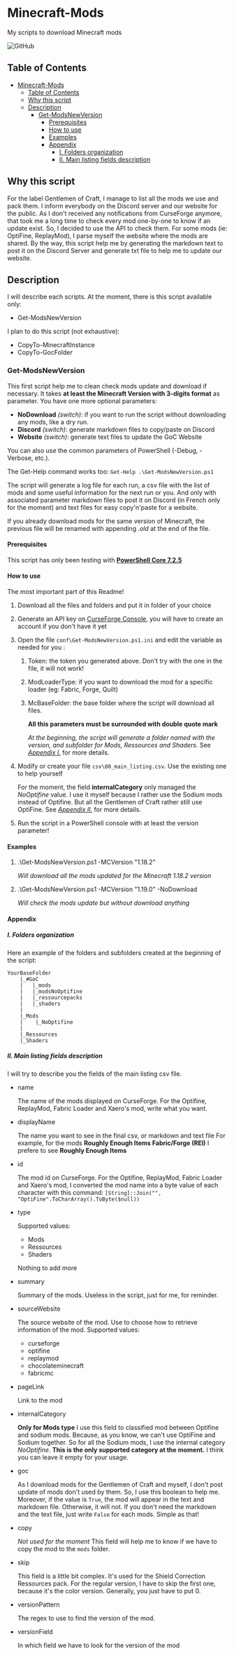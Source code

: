 # Minecraft-Mods
My scripts to download Minecraft mods

![GitHub](https://img.shields.io/github/license/Chucky2401/Minecraft-Mods)

## Table of Contents

- [Minecraft-Mods](#minecraft-mods)
  - [Table of Contents](#table-of-contents)
  - [Why this script](#why-this-script)
  - [Description](#description)
    - [Get-ModsNewVersion](#get-modsnewversion)
      - [Prerequisites](#prerequisites)
      - [How to use](#how-to-use)
      - [Examples](#examples)
      - [Appendix](#appendix)
        - [I. Folders organization](#i-folders-organization)
        - [II. Main listing fields description](#ii-main-listing-fields-description)

## Why this script

For the label Gentlemen of Craft, I manage to list all the mods we use and pack them.
I inform everybody on the Discord server and our website for the public.
As I don't received any notifications from CurseForge anymore, that took me a long time to check every mod one-by-one to know if an update exist.
So, I decided to use the API to check them.
For some mods (ie: OptiFine, ReplayMod), I parse myself the website where the mods are shared.
By the way, this script help me by generating the markdown text to post it on the Discord Server and generate txt file to help me to update our website.

## Description

I will describe each scripts.
At the moment, there is this script available only:

- Get-ModsNewVersion

I plan to do this script (not exhaustive):

- CopyTo-MinecraftInstance
- CopyTo-GocFolder

### Get-ModsNewVersion

This first script help me to clean check mods update and download if necessary.
It takes **at least the Minecraft Version with 3-digits format** as parameter.
You have one more optional parameters:

- **NoDownload** *(switch)*: if you want to run the script without downloading any mods, like a dry run.
- **Discord** *(switch)*: generate markdown files to copy/paste on Discord
- **Website** *(switch)*: generate text files to update the GoC Website

You can also use the common parameters of PowerShell (-Debug, -Verbose, etc.).

The Get-Help command works too:
`Get-Help .\Get-ModsNewVersion.ps1`

The script will generate a log file for each run, a csv file with the list of mods and some useful information for the next run or you.
And only with associated parameter markdown files to post it on Discord (in French only for the moment) and text files for easy copy'n'paste for a website.

If you already download mods for the same version of Minecraft, the previous file will be renamed with appending *.old* at the end of the file.

#### Prerequisites

This script has only been testing with **[PowerShell Core 7.2.5](https://github.com/PowerShell/PowerShell/releases/tag/v7.2.5)**

#### How to use

The most important part of this Readme!

1. Download all the files and folders and put it in folder of your choice
2. Generate an API key on [CurseForge Console](https://console.curseforge.com/#/), you will have to create an account if you don't have it yet
3. Open the file `conf\Get-ModsNewVersion.ps1.ini` and edit the variable as needed for you :
    1. Token: the token you generated above. Don't try with the one in the file, it will not work!
    2. ModLoaderType: if you want to download the mod for a specific loader (eg: Fabric, Forge, Quilt)
    3. McBaseFolder: the base folder where the script will download all files.

        **All this parameters must be surrounded with double quote mark**

        *At the beginning, the script will generate a folder named with the version, and subfolder for Mods, Ressources and Shaders*. See *[Appendix I.](#i-folders-organization)* for more details.

4. Modify or create your file `csv\00_main_listing.csv`. Use the existing one to help yourself

    For the moment, the field **internalCategory** only managed the *NoOptifine* value. I use it myself because I rather use the Sodium mods instead of Optifine. But all the Gentlemen of Craft rather still use OptiFine. See *[Appendix II.](#ii-main-listing-fields-description)* for more details.

5. Run the script in a PowerShell console with at least the version parameter!

#### Examples

1. .\Get-ModsNewVersion.ps1 -MCVersion "1.18.2"

    *Will download all the mods updated for the Minecraft 1.18.2 version*

2. .\Get-ModsNewVersion.ps1 -MCVersion "1.19.0" -NoDownload

    *Will check the mods update but without download anything*

#### Appendix

##### I. Folders organization

Here an example of the folders and subfolders created at the beginning of the script:

```text
YourBaseFolder
    |_#GoC
    |   |_mods
    |   |_modsNoOptifine
    |   |_ressourcepacks
    |   |_shaders
    |
    |_Mods
    |    |_NoOptifine
    |
    |_Ressources
    |_Shaders
```

##### II. Main listing fields description

I will try to describe you the fields of the main listing csv file.

- name

    The name of the mods displayed on CurseForge.
    For the Optifine, ReplayMod, Fabric Loader and Xaero's mod, write what you want.

- displayName

    The name you want to see in the final csv, or markdown and text file
    For example, for the mods **Roughly Enough Items Fabric/Forge (REI)** I prefere to see **Roughly Enough Items**

- id

    The mod id on CurseForge.
    For the Optifine, ReplayMod, Fabric Loader and Xaero's mod, I converted the mod name into a byte value of each character with this command: `[String]::Join("", "OptiFine".ToCharArray().ToByte($null))`

- type

    Supported values:
    - Mods
    - Ressources
    - Shaders

    Nothing to add more

- summary

    Summary of the mods. Useless in the script, just for me, for reminder.

- sourceWebsite

    The source website of the mod. Use to choose how to retrieve information of the mod.
    Supported values:

    - curseforge
    - optifine
    - replaymod
    - chocolateminecraft
    - fabricmc

- pageLink

    Link to the mod

- internalCategory

    **Only for Mods type**
    I use this field to classified mod between Optifine and sodium mods. Because, as you know, we can't use OptiFine and Sodium together. So for all the Sodium mods, I use the internal category *NoOptifine*. **This is the only supported category at the moment.**
    I think you can leave it empty for your usage.

- goc

    As I download mods for the Gentlemen of Craft and myself, I don't post update of mods don't used by them. So, I use this boolean to help me.
    Moreover, if the value is `True`, the mod will appear in the text and markdown file. Otherwise, it will not. If you don't need the markdown and the text file, just write `False` for each mods. Simple as that!

- copy

    *Not used for the moment*
    This field will help me to know if we have to copy the mod to the `mods` folder.

- skip

    This field is a little bit complex.
    It's used for the Shield Correction Ressources pack.
    For the regular version, I have to skip the first one, because it's the color version.
    Generally, you just have to put 0.

- versionPattern

    The regex to use to find the version of the mod.

- versionField

    In which field we have to look for the version of the mod
